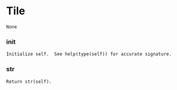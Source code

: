 # Tile 
 ```
 None 
```
### __init__ 
  ```
 Initialize self.  See help(type(self)) for accurate signature. 
```
### __str__ 
  ```
 Return str(self). 
```
